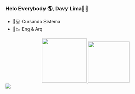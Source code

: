 ### Helo Everybody 🌎, Davy Lima✌🏼 

- 📱💻 Cursando Sistema 
- 📐📉 Eng & Arq
<div align="center">
  <a href="https://github.com/davygflima">
  <img height="140em"  src="https://github-readme-stats.vercel.app/api?username=davygflima&show_icons=true&theme=darck&include_all_commits=true&count_private=true"/>
  <img height="130em"  src="https://github-readme-stats.vercel.app/api/top-langs/?username=davygflima&layout=compact&langs_count=7&theme=darck"/>
</div>
  <div> 
  <a href="https://www.instagram.com/davyguilherme_lima" target="_blank"><img src="https://img.shields.io/badge/-Instagram-%23E4405F?style=for-the-badge&logo=instagram&logoColor=white" target="_blank"></a>

  </div>
  

